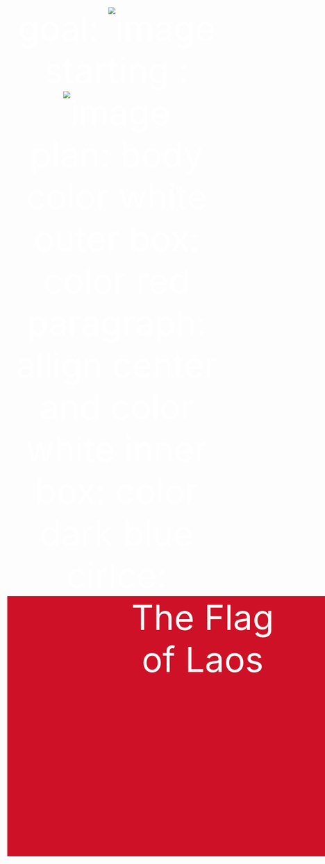 goal:
![image](https://github.com/user-attachments/assets/73e28949-edb0-4a71-ae30-366324280182)

starting :
![image](https://github.com/user-attachments/assets/a11f762a-4370-46f3-893a-796c3cb60fac)

plan:
body color white
outer box: color red
  paragraph: allign center and color white
  inner box: color dark blue
    cirlce:

<!DOCTYPE html>
<html lang="en">

<head>
  <meta charset="UTF-8">
  <title>CSS Flag Project</title>
  <style>
    .flag {
      width: 900px;
      height: 600px;
      position: relative;
      background-color: #CE1126;

    }

    .flag > div {
      background-color: #002868;
      height: 300px;
      width: 100%;
      position: absolute;
      top: 150px;
    }

    .flag > div > div {
      background-color: white;
      position: absolute;

      height: 200px;
      width: 200px;
      border-radius: 50%;
      top: 50px;
      left: 350px;
    }

    p {
      font-size: 5rem;
      color: white;
      text-align: center;
      padding: 0;
      margin: 0;
    }

    .flag>div div p {
      color: black;
    }
  </style>
</head>

<!-- 
  IMPORTANT! Do not change any HTML
Don't add any classes/ids/elements 
Use what you know about combining selectors 
and CSS specificity instead.
Hint 1: The flag is 900px by 600px and the circle is 200px by 200px.
Hint 2: You can use CSS inspection to get the colors from
https://appbrewery.github.io/flag-of-laos/
-->

<body>
  <div class="flag">
    <p>The Flag</p>
    <div>
      <div>
        <p>of Laos</p>
      </div>
    </div>
  </div>
</body>

</html>
